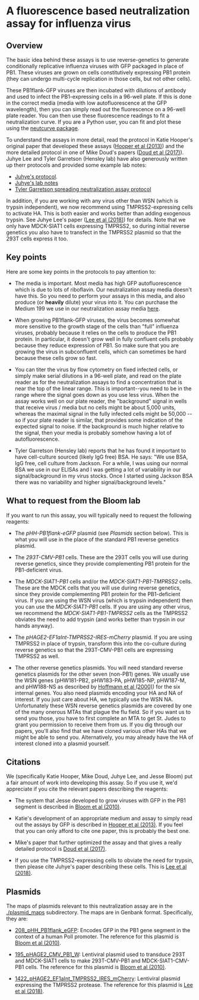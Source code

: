 # A fluorescence based neutralization assay for influenza virus

## Overview

The basic idea behind these assays is to use reverse-genetics to generate conditionally replicative influenza viruses with GFP packaged in place of PB1.
These viruses are grown on cells constitutively expressing PB1 protein (they can undergo multi-cycle replication in those cells, but not other cells).

These PB1flank-GFP viruses are then incubated with dilutions of antibody and used to infect the PB1-expressing cells in a 96-well plate.
If this is done in the correct media (media with low autofluorescence at the GFP wavelength), then you can simply read out the fluorescence on a 96-well plate reader.
You can then use these fluorescence readings to fit a neutralization curve.
If you are a Python user, you can fit and plot these using the [neutcurve package](https://jbloomlab.github.io/neutcurve).

To understand the assays in more detail, read the protocol in Katie Hooper's original paper that developed these assays ([Hooper et al (2013)](https://jvi.asm.org/content/87/23/12531.full)) and the more detailed protocol in one of Mike Doud's papers ([Doud et al (2017)](https://journals.plos.org/plospathogens/article?id=10.1371/journal.ppat.1006271)).
Juhye Lee and Tyler Garretson (Hensley lab) have also generously written up therr protocols and provided some example lab notes:
  - [Juhye's protocol](protocols/JuhyeLeeProtocol.pdf).
  - [Juhye's lab notes](protocols/JuhyeLeeNeutralizationAssayNotebook.pdf)
  - [Tyler Garretson spreading neutralization assay protocol](protocols/TylerGarretson-Spreading-Neutralization_Assay-Protocol.pdf)

In addition, if you are working with any virus other than WSN (which is trypsin independent), we now recommend using TMPRSS2-expressing cells to activate HA.
This is both easier and works better than adding exogenous trypsin.
See Juhye Lee's paper ([Lee et al (2018)](http://www.pnas.org/content/115/35/E8276)) for details.
Note that we only have MDCK-SIAT1 cells expressing TMPRSS2, so during initial reverse genetics you also have to transfect in the TMPRSS2 plasmid so that the 293T cells express it too.

## Key points
Here are some key points in the protocols to pay attention to:

 - The media is important. Most media has high GFP autofluorescence which is due to lots of riboflavin. Our neutralization assay media doesn't have this. So you need to perform your assays in this media, and also produce (or **heavily** dilute) your virus into it. You can purchase the Medium 199 we use in our neutralization assay media [here](https://www.thermofisher.com/order/catalog/product/11043023).

 - When growing PB1flank-GFP viruses, the virus becomes somewhat more sensitive to the growth stage of the cells than "full" influenza viruses, probably because it relies on the cells to produce the PB1 protein. In particular, it doesn't grow well in fully confluent cells probably because they reduce expression of PB1. So make sure that you are growing the virus in subconfluent cells, which can sometimes be hard because these cells grow so fast.

 - You can titer the virus by flow cytometry on fixed infected cells, or simply make serial dilutions in a 96-well plate, and read on the plate reader as for the neutralization assays to find a concentration that is near the top of the linear range. This is important--you need to be in the range where the signal goes down as you use less virus. When the assay works well on our plate reader, the "background" signal in wells that receive virus / media but no cells might be about 5,000 units, whereas the maximal signal in the fully infected cells might be 50,000 -- so if your plate reader is similar, that provides some indication of the expected signal to noise. If the background is much higher relative to the signal, then your media is probably somehow having a lot of autofluorescence.

 - Tyler Garretson (Hensley lab) reports that he has found it important to have cell-culture sourced (likely IgG free) BSA. He says: "We use BSA, IgG free, cell culture from Jackson. For a while, I was using our normal BSA we use in our ELISAs and I was getting a lot of variability in our signal/background in my virus stocks. Once I started using Jackson BSA there was no variability and higher signal/background levels."

## What to request from the Bloom lab
If you want to run this assay, you will typically need to request the following reagents:

 - The *pHH-PB1flank-eGFP* plasmid (see *Plasmids* section below). This is what you will use in the place of the standard PB1 reverse genetics plasmid.

 - The *293T-CMV-PB1* cells. These are the 293T cells you will use during reverse genetics, since they provide complementing PB1 protein for the PB1-deficient virus.

 - The *MDCK-SIAT1-PB1* cells and/or the *MDCK-SIAT1-PB1-TMPRSS2* cells. These are the MDCK cells that you will use during reverse genetics, since they provide complementing PB1 protein for the PB1-deficient virus. If you are using the WSN virus (which is trypsin independent) then you can use the *MDCK-SIAT1-PB1* cells. If you are using any other virus, we recommend the *MDCK-SIAT1-PB1-TMPRSS2* cells as the TMPRSS2 obviates the need to add trypsin (and works better than trypsin in our hands anyway).

 - The *pHAGE2-EF1aInt-TMPRSS2-IRES-mCherry* plasmid. If you are using TMPRSS2 in place of trypsin, transform this into the co-culture during reverse genetics so that the 293T-CMV-PB1 cells are expressing TMPRSS2 as well.

 - The other reverse genetics plasmids. You will need standard reverse genetics plasmids for the other seven (non-PB1) genes. We usually use the WSN genes (pHW181-PB2, pHW183-PA, pHW185-NP, pHW187-M, and pHW188-NS as described by [Hoffmann et al (2000)](http://www.pnas.org/content/97/11/6108)) for the six internal genes. You also need plasmids encoding your HA and NA of interest. If you just care about HA, we typically use the WSN NA. Unfortunately these WSN reverse genetics plasmids are covered by one of the many onerous MTAs that plague the flu field. So if you want us to send you those, you have to first complete an MTA to get St. Judes to grant you permission to receive them from us. If you dig through our papers, you'll also find that we have cloned various other HAs that we might be able to send you. Alternatively, you may already have the HA of interest cloned into a plasmid yourself.

## Citations
We (specifically Katie Hooper, Mike Doud, Juhye Lee, and Jesse Bloom) put a fair amount of work into developing this assay. 
So if you use it, we'd appreciate if you cite the relevant papers describing the reagents:

 - The system that Jesse developed to grow viruses with GFP in the PB1 segment is described in [Bloom et al (2010)](http://science.sciencemag.org/content/328/5983/1272.long).

 - Katie's development of an appropriate medium and assay to simply read out the assays by GFP is described in [Hooper et al (2013)](https://jvi.asm.org/content/87/23/12531.full). If you feel that you can only afford to cite one paper, this is probably the best one.

 - Mike's paper that further optimized the assay and that gives a really detailed protocol is [Doud et al (2017)](https://journals.plos.org/plospathogens/article?id=10.1371/journal.ppat.1006271).

 - If you use the TMPRSS2-expressing cells to obviate the need for trypsin, then please cite Juhye's paper describing these cells. This is [Lee et al (2018)](http://www.pnas.org/content/115/35/E8276).

## Plasmids
The maps of plasmids relevant to this neutralization assay are in the [./plasmid_maps](plasmid_maps) subdirectory.
The maps are in Genbank format.
Specifically, they are:

 - [208_pHH_PB1flank_eGFP](plasmid_maps/208_pHH_PB1flank_eGFP.gb): Encodes GFP in the PB1 gene segment in the context of a human PolI promoter. The reference for this plasmid is [Bloom et al (2010)](http://science.sciencemag.org/content/328/5983/1272.long).

 - [195_pHAGE2_CMV_PB1_W](plasmid_maps/195_pHAGE2_CMV_PB1_W.gb): Lentiviral plasmid used to transduce 293T and MDCK-SIAT1 cells to make 293T-CMV-PB1 and MDCK-SIAT1-CMV-PB1 cells. The reference for this plasmid is [Bloom et al (2010)](http://science.sciencemag.org/content/328/5983/1272.long).

 - [1422_pHAGE2_EF1aInt_TMPRSS2_IRES_mCherry](plasmid_maps/1422_pHAGE2_EF1aInt_TMPRSS2_IRES_mCherry.gb): Lentiviral plasmid expressing the TMPRSS2 protease. The reference for this plasmid is [Lee et al (2018)](http://www.pnas.org/content/115/35/E8276).



